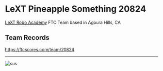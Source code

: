 # LeXT Pineapple Something 20824
[LeXT Robo Academy](https://www.lextroboacademy.com/) FTC Team based in Agoura Hills, CA

## Team Records
https://ftcscores.com/team/20824

----
![sus](https://i.pinimg.com/736x/f7/eb/a0/f7eba03cb0760c7f15d086cdee938bed.jpg)
